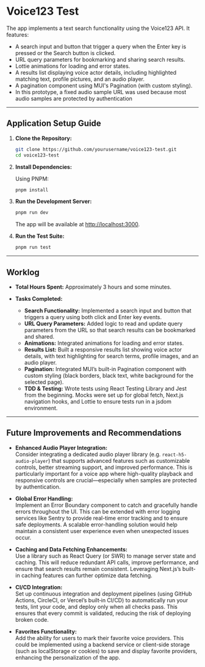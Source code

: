 # Voice123 Test

The app implements a text search functionality using the Voice123 API. It features:

- A search input and button that trigger a query when the Enter key is pressed or the Search button is clicked.
- URL query parameters for bookmarking and sharing search results.
- Lottie animations for loading and error states.
- A results list displaying voice actor details, including highlighted matching text, profile pictures, and an audio player.
- A pagination component using MUI's Pagination (with custom styling).
- In this prototype, a fixed audio sample URL was used because most audio samples are protected by authentication

---

## Application Setup Guide

1. **Clone the Repository:**

   ```bash
   git clone https://github.com/yourusername/voice123-test.git
   cd voice123-test
   ```

2. **Install Dependencies:**

   Using PNPM:

   ```bash
   pnpm install
   ```

3. **Run the Development Server:**

   ```bash
   pnpm run dev
   ```

   The app will be available at [http://localhost:3000](http://localhost:3000).

4. **Run the Test Suite:**

   ```bash
   pnpm run test
   ```

---

## Worklog

- **Total Hours Spent:** Approximately 3 hours and some minutes.

- **Tasks Completed:**
  - **Search Functionality:** Implemented a search input and button that triggers a query using both click and Enter key events.
  - **URL Query Parameters:** Added logic to read and update query parameters from the URL so that search results can be bookmarked and shared.
  - **Animations:** Integrated animations for loading and error states.
  - **Results List:** Built a responsive results list showing voice actor details, with text highlighting for search terms, profile images, and an audio player.
  - **Pagination:** Integrated MUI’s built-in Pagination component with custom styling (black borders, black text, white background for the selected page).
  - **TDD & Testing:** Wrote tests using React Testing Library and Jest from the beginning. Mocks were set up for global fetch, Next.js navigation hooks, and Lottie to ensure tests run in a jsdom environment.

---

## Future Improvements and Recommendations

- **Enhanced Audio Player Integration:**  
  Consider integrating a dedicated audio player library (e.g. `react-h5-audio-player`) that supports advanced features such as customizable controls, better streaming support, and improved performance. This is particularly important for a voice app where high-quality playback and responsive controls are crucial—especially when samples are protected by authentication.

- **Global Error Handling:**  
  Implement an Error Boundary component to catch and gracefully handle errors throughout the UI. This can be extended with error logging services like Sentry to provide real-time error tracking and to ensure safe deployments. A scalable error-handling solution would help maintain a consistent user experience even when unexpected issues occur.

- **Caching and Data Fetching Enhancements:**  
  Use a library such as React Query (or SWR) to manage server state and caching. This will reduce redundant API calls, improve performance, and ensure that search results remain consistent. Leveraging Next.js’s built-in caching features can further optimize data fetching.

- **CI/CD Integration:**  
  Set up continuous integration and deployment pipelines (using GitHub Actions, CircleCI, or Vercel’s built‑in CI/CD) to automatically run your tests, lint your code, and deploy only when all checks pass. This ensures that every commit is validated, reducing the risk of deploying broken code.

- **Favorites Functionality:**  
  Add the ability for users to mark their favorite voice providers. This could be implemented using a backend service or client-side storage (such as localStorage or cookies) to save and display favorite providers, enhancing the personalization of the app.

